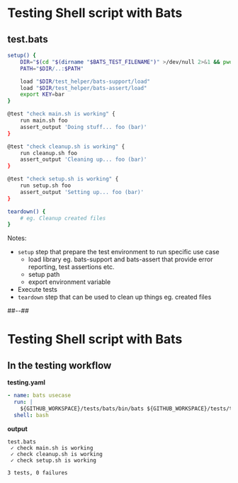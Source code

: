 <!-- .slide: class="two-column with-code-bg-dark" -->

# Testing Shell script with Bats

## test.bats

```sh [1-8|2-3|5-6|7|10-13,15-18,20-23|25-27]
setup() {
    DIR="$(cd "$(dirname "$BATS_TEST_FILENAME")" >/dev/null 2>&1 && pwd)"
    PATH="$DIR/..:$PATH"

    load "$DIR/test_helper/bats-support/load"
    load "$DIR/test_helper/bats-assert/load"
    export KEY=bar
}

@test "check main.sh is working" {
    run main.sh foo
    assert_output 'Doing stuff... foo (bar)'
}

@test "check cleanup.sh is working" {
    run cleanup.sh foo
    assert_output 'Cleaning up... foo (bar)'
}

@test "check setup.sh is working" {
    run setup.sh foo
    assert_output 'Setting up... foo (bar)'
}

teardown() {
    # eg. Cleanup created files
}
```

Notes:

- `setup` step that prepare the test environment to run specific use case
  - load library eg. bats-support and bats-assert that provide error reporting, test assertions etc.
  - setup path
  - export environment variable
- Execute tests
- `teardown` step that can be used to clean up things eg. created files

##--##

# Testing Shell script with Bats

## In the testing workflow

**testing.yaml**

```yaml
- name: bats usecase
  run: |
    ${GITHUB_WORKSPACE}/tests/bats/bin/bats ${GITHUB_WORKSPACE}/tests/tests.bats
  shell: bash
```

**output**

```shell
test.bats
 ✓ check main.sh is working
 ✓ check cleanup.sh is working
 ✓ check setup.sh is working

3 tests, 0 failures
```
